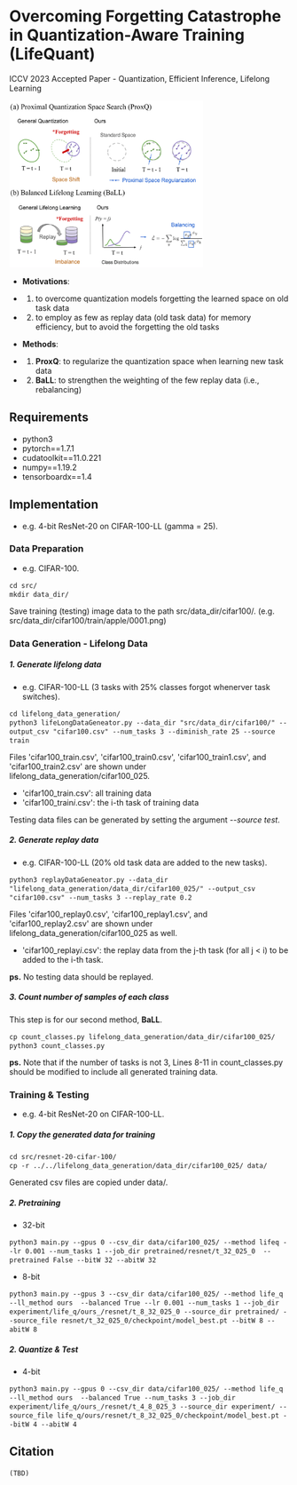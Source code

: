 # Overcoming Forgetting Catastrophe in Quantization-Aware Training (LifeQuant)
ICCV 2023 Accepted Paper - Quantization, Efficient Inference, Lifelong Learning 

<img src="img/overview.png" width="350" height="300">

* **Motivations**:

- 1. to overcome quantization models forgetting the learned space on old task data 
- 2. to employ as few as replay data (old task data) for memory efficiency, but to avoid the forgetting the old tasks

* **Methods**:

- 1. **ProxQ**: to regularize the quantization space when learning new task data
- 2. **BaLL**: to strengthen the weighting of the few replay data (i.e., rebalancing)

## Requirements

* python3
* pytorch==1.7.1
* cudatoolkit==11.0.221 
* numpy==1.19.2
* tensorboardx==1.4

## Implementation

* e.g. 4-bit ResNet-20 on CIFAR-100-LL (gamma = 25).

### Data Preparation

* e.g. CIFAR-100.

```shell
cd src/
mkdir data_dir/
```

Save training (testing) image data to the path src/data_dir/cifar100/. (e.g. src/data_dir/cifar100/train/apple/0001.png)

### Data Generation - Lifelong Data

##### 1. Generate lifelong data

* e.g. CIFAR-100-LL (3 tasks with 25% classes forgot whenerver task switches).

```shell
cd lifelong_data_generation/
python3 lifeLongDataGeneator.py --data_dir "src/data_dir/cifar100/" --output_csv "cifar100.csv" --num_tasks 3 --diminish_rate 25 --source train
```

Files 'cifar100_train.csv', 'cifar100_train0.csv', 'cifar100_train1.csv', and 'cifar100_train2.csv' are shown under lifelong_data_generation/cifar100_025.

* 'cifar100_train.csv': all training data
* 'cifar100_train$i$.csv': the i-th task of training data

Testing data files can be generated by setting the argument *--source test*.

##### 2. Generate replay data

* e.g. CIFAR-100-LL (20% old task data are added to the new tasks).

```shell
python3 replayDataGeneator.py --data_dir "lifelong_data_generation/data_dir/cifar100_025/" --output_csv "cifar100.csv" --num_tasks 3 --replay_rate 0.2
```

Files 'cifar100_replay0.csv', 'cifar100_replay1.csv', and 'cifar100_replay2.csv' are shown under lifelong_data_generation/cifar100_025 as well.

* 'cifar100_replay$i$.csv': the replay data from the j-th task (for all j < i) to be added to the i-th task.

**ps.** No testing data should be replayed.

##### 3. Count number of samples of each class

This step is for our second method, **BaLL**.

```shell
cp count_classes.py lifelong_data_generation/data_dir/cifar100_025/
python3 count_classes.py
```
**ps.** Note that if the number of tasks is not 3, Lines 8-11 in count_classes.py should be modified to include all generated training data.


### Training & Testing

* e.g. 4-bit ResNet-20 on CIFAR-100-LL.

##### 1. Copy the generated data for training

```shell
cd src/resnet-20-cifar-100/
cp -r ../../lifelong_data_generation/data_dir/cifar100_025/ data/
```
Generated csv files are copied under data/.

##### 2. Pretraining

* 32-bit

```shell
python3 main.py --gpus 0 --csv_dir data/cifar100_025/ --method lifeq --lr 0.001 --num_tasks 1 --job_dir pretrained/resnet/t_32_025_0  --pretrained False --bitW 32 --abitW 32
```

* 8-bit

```shell
python3 main.py --gpus 3 --csv_dir data/cifar100_025/ --method life_q --ll_method ours  --balanced True --lr 0.001 --num_tasks 1 --job_dir experiment/life_q/ours_/resnet/t_8_32_025_0 --source_dir pretrained/ --source_file resnet/t_32_025_0/checkpoint/model_best.pt --bitW 8 --abitW 8
```

##### 2. Quantize & Test

* 4-bit

```shell
python3 main.py --gpus 0 --csv_dir data/cifar100_025/ --method life_q --ll_method ours  --balanced True --num_tasks 3 --job_dir experiment/life_q/ours_/resnet/t_4_8_025_3 --source_dir experiment/ --source_file life_q/ours/resnet/t_8_32_025_0/checkpoint/model_best.pt --bitW 4 --abitW 4
```


## Citation

```shell
(TBD)
```
